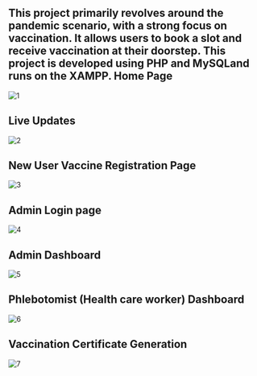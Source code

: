 This project primarily revolves around the pandemic scenario, with a strong focus on vaccination. It allows users to book a slot and receive vaccination at their doorstep. This project is developed using PHP and MySQLand runs on the XAMPP.
Home Page
---------------------------------------------------------------------------------------------------------------------------------------------------
![1](https://github.com/dkrishz/Covid19-Vaccination-Management-System/assets/161418129/29b86845-415b-493f-ad82-f35266585f07)

Live Updates
---------------------------------------------------------------------------------------------------------------------------------------------------
![2](https://github.com/dkrishz/Covid19-Vaccination-Management-System/assets/161418129/94f3dcf3-512d-4908-b9a8-4a0ac5786664)

New User Vaccine Registration Page
---------------------------------------------------------------------------------------------------------------------------------------------------
![3](https://github.com/dkrishz/Covid19-Vaccination-Management-System/assets/161418129/390443a1-aaa0-4b47-b6e4-07e282cd276d)

Admin Login page
---------------------------------------------------------------------------------------------------------------------------------------------------
![4](https://github.com/dkrishz/Covid19-Vaccination-Management-System/assets/161418129/8a0b6fad-27c8-47c3-8ceb-52ab45a1c4df)

Admin Dashboard 
---------------------------------------------------------------------------------------------------------------------------------------------------
![5](https://github.com/dkrishz/Covid19-Vaccination-Management-System/assets/161418129/e9fbfb50-f9bc-4273-9fe7-910a7cf712bb)

Phlebotomist (Health care worker) Dashboard 
---------------------------------------------------------------------------------------------------------------------------------------------------
![6](https://github.com/dkrishz/Covid19-Vaccination-Management-System/assets/161418129/0ae32e03-b0c0-4bef-9a53-8411ce8dd7d4)

Vaccination Certificate Generation
---------------------------------------------------------------------------------------------------------------------------------------------------
![7](https://github.com/dkrishz/Covid19-Vaccination-Management-System/assets/161418129/252de10f-175b-43b6-8e5f-025764bebd60)



